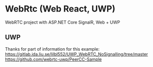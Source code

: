 # WebRtc (Web React, UWP)
WebRTC project with ASP.NET Core SignalR, Web + UWP


## UWP
Thanks for part of information for this example:
https://gitlab.ida.liu.se/lilbl552/UWP_WebRTC_NoSignalling/tree/master <br />
https://github.com/webrtc-uwp/PeerCC-Sample